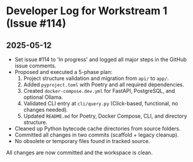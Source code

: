 # Developer Log for Workstream 1 (Issue #114)

## 2025-05-12

- Set issue #114 to 'In progress' and logged all major steps in the GitHub issue comments.
- Proposed and executed a 5-phase plan:
  1. Project structure validation and migration from `api/` to `app/`.
  2. Added `pyproject.toml` with Poetry and all required dependencies.
  3. Created `docker-compose.dev.yml` for FastAPI, PostgreSQL, and optional Ollama.
  4. Validated CLI entry at `cli/query.py` (Click-based, functional, no changes needed).
  5. Updated `README.md` for Poetry, Docker Compose, CLI, and directory structure.
- Cleaned up Python bytecode cache directories from source folders.
- Committed all changes in two commits (scaffold + legacy cleanup).
- No obsolete or temporary files found in tracked source.

All changes are now committed and the workspace is clean.
